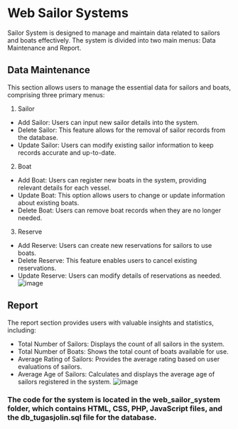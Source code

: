 # Web Sailor Systems
 Sailor System is designed to manage and maintain data related to sailors and boats effectively. The system is divided into two main menus: Data Maintenance and Report.

## Data Maintenance
This section allows users to manage the essential data for sailors and boats, comprising three primary menus:
1. Sailor
- Add Sailor: Users can input new sailor details into the system.
- Delete Sailor: This feature allows for the removal of sailor records from the database.
- Update Sailor: Users can modify existing sailor information to keep records accurate and up-to-date.

2. Boat
- Add Boat: Users can register new boats in the system, providing relevant details for each vessel.
- Update Boat: This option allows users to change or update information about existing boats.
- Delete Boat: Users can remove boat records when they are no longer needed.

3. Reserve
- Add Reserve: Users can create new reservations for sailors to use boats.
- Delete Reserve: This feature enables users to cancel existing reservations.
- Update Reserve: Users can modify details of reservations as needed.
![image](https://github.com/user-attachments/assets/d7d2b7f4-4bac-4740-b3de-dfc465352cf7)

## Report
The report section provides users with valuable insights and statistics, including:
- Total Number of Sailors: Displays the count of all sailors in the system.
- Total Number of Boats: Shows the total count of boats available for use.
- Average Rating of Sailors: Provides the average rating based on user evaluations of sailors.
- Average Age of Sailors: Calculates and displays the average age of sailors registered in the system.
![image](https://github.com/user-attachments/assets/5dfe3d08-16bb-4b4a-84f5-dcb3d55d75f4)

### The code for the system is located in the web_sailor_system folder, which contains HTML, CSS, PHP, JavaScript files, and the db_tugasjolin.sql file for the database.





